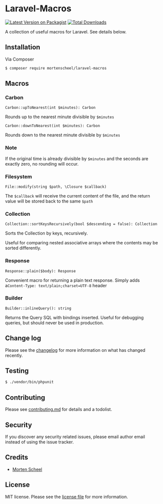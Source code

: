 # Laravel-Macros

[![Latest Version on Packagist][ico-version]][link-packagist]
[![Total Downloads][ico-downloads]][link-downloads]

A collection of useful macros for Laravel. See details below.

## Installation

Via Composer

``` bash
$ composer require mortenscheel/laravel-macros
```

## Macros
### Carbon
`Carbon::upToNearest(int $minutes): Carbon`

Rounds up to the nearest minute divisible by `$minutes`

`Carbon::downToNearest(int $minutes): Carbon`

Rounds down to the nearest minute divisible by `$minutes`

### Note
If the original time is already divisible by `$minutes` and the seconds are exactly zero, no rounding will occur.


### Filesystem
`File::modify(string $path, \Closure $callback)`

The `$callback` will receive the current content of the file, and the return value will be stored back to the same `$path`

### Collection
`Collection::sortKeysRecursively(bool $descending = false): Collection`

Sorts the Collection by keys, recursively.

Useful for comparing nested associative arrays where the contents may be sorted differently.

### Response
`Response::plain($body): Response`

Convenient macro for returning a plain text response. Simply adds a`Content-Type: text/plain;charset=UTF-8` header

### Builder
`Builder::inlineQuery(): string`

Returns the Query SQL with bindings inserted. Useful for debugging queries, but should never be used in production.

## Change log

Please see the [changelog](changelog.md) for more information on what has changed recently.

## Testing

``` bash
$ ./vendor/bin/phpunit
```

## Contributing

Please see [contributing.md](contributing.md) for details and a todolist.

## Security

If you discover any security related issues, please email author email instead of using the issue tracker.

## Credits

- [Morten Scheel]([link-author])

## License

MIT license. Please see the [license file](license.md) for more information.

[ico-version]: https://img.shields.io/packagist/v/mortenscheel/laravel-macros.svg?style=flat-square
[ico-downloads]: https://img.shields.io/packagist/dt/mortenscheel/laravel-macros.svg?style=flat-square
[link-packagist]: https://packagist.org/packages/mortenscheel/laravel-macros
[link-downloads]: https://packagist.org/packages/mortenscheel/laravel-macros
[link-author]: https://github.com/mortenscheel
